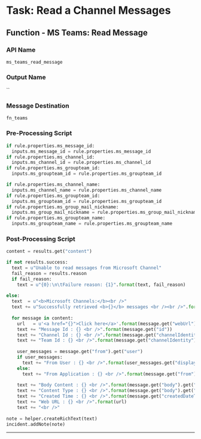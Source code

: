 <!--
    DO NOT MANUALLY EDIT THIS FILE
    THIS FILE IS AUTOMATICALLY GENERATED WITH resilient-sdk codegen
-->

# Task: Read a Channel Messages

## Function - MS Teams: Read Message

### API Name
`ms_teams_read_message`

### Output Name
``

### Message Destination
`fn_teams`

### Pre-Processing Script
```python
if rule.properties.ms_message_id:
  inputs.ms_message_id = rule.properties.ms_message_id
if rule.properties.ms_channel_id:
  inputs.ms_channel_id = rule.properties.ms_channel_id
if rule.properties.ms_groupteam_id:
  inputs.ms_groupteam_id = rule.properties.ms_groupteam_id

if rule.properties.ms_channel_name:
  inputs.ms_channel_name = rule.properties.ms_channel_name
if rule.properties.ms_groupteam_id:
  inputs.ms_groupteam_id = rule.properties.ms_groupteam_id
if rule.properties.ms_group_mail_nickname:
  inputs.ms_group_mail_nickname = rule.properties.ms_group_mail_nickname
if rule.properties.ms_groupteam_name:
  inputs.ms_groupteam_name = rule.properties.ms_groupteam_name

```

### Post-Processing Script
```python
content = results.get("content")

if not results.success:
  text = u"Unable to read messages from Microsoft Channel"
  fail_reason = results.reason
  if fail_reason:
    text = u"{0}:\n\tFailure reason: {1}".format(text, fail_reason)
    
else:
  text  = u"<b>Microsoft Channels:</b><br />"
  text += u"Successfully retrieved <b>{}</b> messages <br /><br />".format(len(content))
  
  for message in content:
    url   = u'<a href="{}">Click here</a>'.format(message.get("webUrl"))
    text += "Message Id : {} <br />".format(message.get("id"))
    text += "Channel Id : {} <br />".format(message.get("channelIdentity").get("channelId"))
    text += "Team Id : {} <br />".format(message.get("channelIdentity").get("teamId"))
  
    user_messages = message.get("from").get("user")
    if user_messages:
      text += "From User : {} <br />".format(user_messages.get("displayName"))
    else:
      text += "From Application : {} <br />".format(message.get("from").get("application").get("displayName"))
  
    text += "Body Content : {} <br />".format(message.get("body").get("content"))
    text += "Content Type : {} <br />".format(message.get("body").get("contentType"))
    text += "Created Time : {} <br />".format(message.get("createdDateTime"))
    text += "Web URL : {} <br />".format(url)
    text += "<br />"
    
note = helper.createRichText(text)
incident.addNote(note)

```

---

